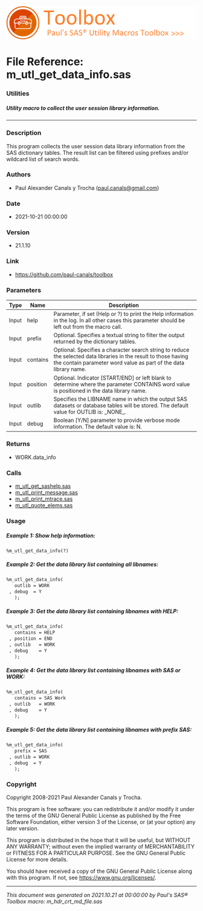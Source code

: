 [![../../misc/images/doc_header.png](../../misc/images/doc_header.png)](#)
# 
# File Reference: m_utl_get_data_info.sas

### Utilities

##### Utility macro to collect the user session library information.

***

### Description
This program collects the user session data library information from the SAS dictionary tables. The result list can be filtered using prefixes and/or wildcard list of search words.



### Authors
* Paul Alexander Canals y Trocha (paul.canals@gmail.com)

### Date
* 2021-10-21 00:00:00

### Version
* 21.1.10

### Link
* https://github.com/paul-canals/toolbox

### Parameters
| Type | Name | Description |
| ---- | ---- | ----------- |
| Input | help | Parameter, if set (Help or ?) to print the Help information in the log. In all other cases this parameter should be left out from the macro call. |
| Input | prefix | Optional. Specifies a textual string to filter the output returned by the dictionary tables. |
| Input | contains | Optional. Specifies a character search string to reduce the selected data libraries in the result to those having the contain parameter word value as part of the data library name. |
| Input | position | Optional. Indicator [START/END] or left blank to determine where the parameter CONTAINS word value is positioned in the data library name. |
| Input | outlib | Specifies the LIBNAME name in which the output SAS datasets or database tables will be stored. The default value for OUTLIB is: \_NONE\_. |
| Input | debug | Boolean [Y/N] parameter to provide verbose mode information. The default value is: N. |

### Returns
* WORK.data_info

### Calls
* [m_utl_get_sashelp.sas](m_utl_get_sashelp.md)
* [m_utl_print_message.sas](m_utl_print_message.md)
* [m_utl_print_mtrace.sas](m_utl_print_mtrace.md)
* [m_utl_quote_elems.sas](m_utl_quote_elems.md)

### Usage

##### Example 1: Show help information:
```sas
%m_utl_get_data_info(?)
```

##### Example 2: Get the data library list containing all libnames:
```sas
%m_utl_get_data_info(
   outlib = WORK
 , debug  = Y
   );
```

##### Example 3: Get the data library list containing libnames with HELP:
```sas
%m_utl_get_data_info(
   contains = HELP
 , position = END
 , outlib   = WORK
 , debug    = Y
   );
```

##### Example 4: Get the data library list containing libnames with SAS or WORK:
```sas
%m_utl_get_data_info(
   contains = SAS Work
 , outlib   = WORK
 , debug    = Y
   );
```

##### Example 5: Get the data library list containing libnames with prefix SAS:
```sas
%m_utl_get_data_info(
   prefix = SAS
 , outlib = WORK
 , debug  = Y
   );
```

### Copyright
Copyright 2008-2021 Paul Alexander Canals y Trocha. 
 
This program is free software: you can redistribute it and/or modify 
it under the terms of the GNU General Public License as published by 
the Free Software Foundation, either version 3 of the License, or 
(at your option) any later version. 
 
This program is distributed in the hope that it will be useful, 
but WITHOUT ANY WARRANTY; without even the implied warranty of 
MERCHANTABILITY or FITNESS FOR A PARTICULAR PURPOSE. See the 
GNU General Public License for more details. 
 
You should have received a copy of the GNU General Public License 
along with this program. If not, see <https://www.gnu.org/licenses/>. 


***
*This document was generated on 2021.10.21 at 00:00:00 by Paul's SAS&reg; Toolbox macro: m_hdr_crt_md_file.sas*
